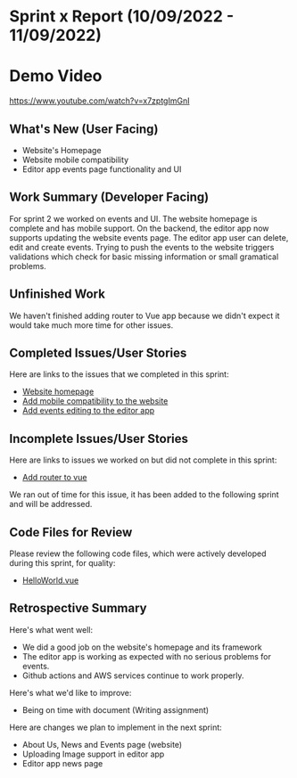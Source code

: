 # Sprint x Report (10/09/2022 - 11/09/2022)

# Demo Video
https://www.youtube.com/watch?v=x7zptgImGnI

## What's New (User Facing)
 * Website's Homepage
 * Website mobile compatibility
 * Editor app events page functionality and UI

## Work Summary (Developer Facing)
For sprint 2 we worked on events and UI. The website homepage is complete and has mobile support. On the backend, the editor app now supports updating the website events page. The editor app user can delete, edit and create events. Trying to push the events to the website triggers validations which check for basic missing information or small gramatical problems. 

## Unfinished Work
We haven't finished adding router to Vue app because we didn't expect it would take much more time for other issues.


## Completed Issues/User Stories
Here are links to the issues that we completed in this sprint:
 * [Website homepage](https://github.com/WSUCptSCapstone-Fall2022Spring2023/index-fullstackapp/issues/18)
 * [Add mobile compatibility to the website ](https://github.com/WSUCptSCapstone-Fall2022Spring2023/index-fullstackapp/issues/24)
 *  [Add events editing to the editor app](https://github.com/WSUCptSCapstone-Fall2022Spring2023/index-fullstackapp/issues/26)

 
 ## Incomplete Issues/User Stories
 Here are links to issues we worked on but did not complete in this sprint:
 * [Add router to vue](https://github.com/WSUCptSCapstone-Fall2022Spring2023/index-fullstackapp/issues/23)

 We ran out of time for this issue, it has been added to the following sprint and will be addressed.
## Code Files for Review
Please review the following code files, which were actively developed during this sprint, for quality:
 * [HelloWorld.vue](https://github.com/WSUCptSCapstone-Fall2022Spring2023/index-fullstackapp/blob/main/front-end/index-vue/src/components/HelloWorld.vue) 
 
## Retrospective Summary
Here's what went well:
  * We did a good job on the website's homepage and its framework
  * The editor app is working as expected with no serious problems for events.
  * Github actions and AWS services continue to work properly.
 
 
Here's what we'd like to improve:
   * Being on time with document (Writing assignment)
  
Here are changes we plan to implement in the next sprint:
   * About Us, News and Events page (website)
   * Uploading Image support in editor app
   * Editor app news page
